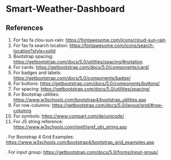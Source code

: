 # Smart-Weather-Dashboard


## References
1. For fas fa clou-sun-rain: https://fontawesome.com/icons/cloud-sun-rain
2. For fas fa search location: https://fontawesome.com/icons/search-location?style=solid
3. Bootstrap spacing: https://getbootstrap.com/docs/5.0/utilities/spacing/#notation
4. For cards: https://getbootstrap.com/docs/5.0/components/card/ 
5. For badges and labels: https://getbootstrap.com/docs/5.0/components/badge/
6. For buttons: https://getbootstrap.com/docs/5.0/components/buttons/
7. For spacing: https://getbootstrap.com/docs/5.0/utilities/spacing/
8. For Bootstrap utilities: https://www.w3schools.com/bootstrap4/bootstrap_utilities.asp
9. For row-columns: https://getbootstrap.com/docs/5.0/layout/grid/#row-columns
10. For symbols: https://www.compart.com/de/unicode/
11. For JS string reference: https://www.w3schools.com/jsref/jsref_obj_string.asp 


. For Bootstrap 4 Grid Examples: https://www.w3schools.com/bootstrap4/bootstrap_grid_examples.asp

. For input group: https://getbootstrap.com/docs/5.0/forms/input-group/


